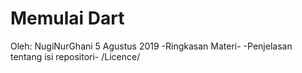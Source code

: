 # Memulai Dart
 Oleh: NugiNurGhani
 5 Agustus 2019
 -Ringkasan Materi-
 -Penjelasan tentang isi repositori-
 /Licence/
